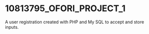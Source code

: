 # 10813795_OFORI_PROJECT_1
A user registration created with PHP and My SQL to accept and store inputs.
